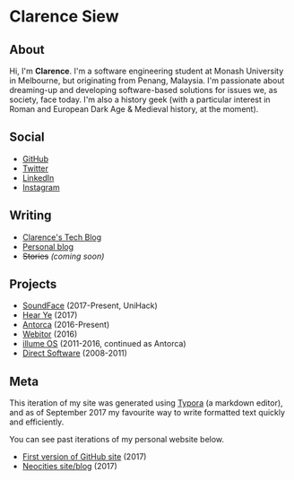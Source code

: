 # Clarence Siew 

## About

Hi, I'm **Clarence**. I'm a software engineering student at Monash University in Melbourne, but originating from Penang, Malaysia. I'm passionate about dreaming-up and developing software-based solutions for issues we, as society, face today. I'm also a history geek (with a particular interest in Roman and European Dark Age & Medieval history, at the moment).

## Social

- [GitHub](https://github.com/csiew)
- [Twitter](https://twitter.com/clarencesiew)
- [LinkedIn](https://www.linkedin.com/in/clarencesiew)
- [Instagram](https://instagram.com/clarence_siew)

## Writing

- [Clarence's Tech Blog](https://clarencesiew.wordpress.com/)
- [Personal blog](blog/index.html)
- ~~Stories~~ *(coming soon)*

## Projects

- [SoundFace](https://devpost.com/software/sound-face) (2017-Present, UniHack)
- [Hear Ye](hearye/index.html) (2017)
- [Antorca](https://antorca.github.io/) (2016-Present)
- [Webitor](webitor/index.html) (2016)
- [illume OS](https://illume-os.firebaseapp.com/) (2011-2016, continued as Antorca)
- [Direct Software](https://direct-software.firebaseapp.com/) (2008-2011)


## Meta

This iteration of my site was generated using [Typora](https://typora.io) (a markdown editor), and as of September 2017 my favourite way to write formatted text quickly and efficiently.

You can see past iterations of my personal website below.

- [First version of GitHub site](archive/github-2017/index.html) (2017)
- [Neocities site/blog](http://csiew.neocities.org/) (2017)